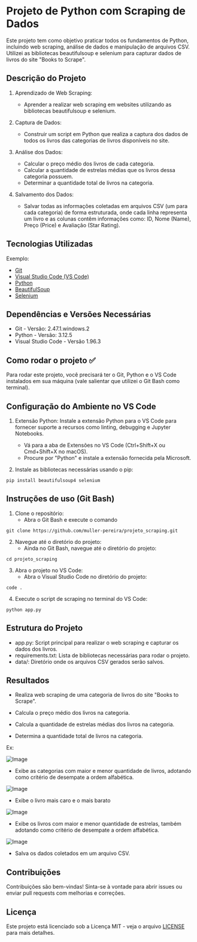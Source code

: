 # Projeto de Python com Scraping de Dados

Este projeto tem como objetivo praticar todos os fundamentos de Python, incluindo web scraping, análise de dados e manipulação de arquivos CSV. Utilizei as bibliotecas beautifulsoup e selenium para capturar dados de livros do site "Books to Scrape".

## Descrição do Projeto

1. Aprendizado de Web Scraping:
    * Aprender a realizar web scraping em websites utilizando as bibliotecas beautifulsoup e selenium.

2. Captura de Dados:
    * Construir um script em Python que realiza a captura dos dados de todos os livros das categorias de livros disponíveis no site.

3. Análise dos Dados:
    * Calcular o preço médio dos livros de cada categoria.
    * Calcular a quantidade de estrelas médias que os livros dessa categoria possuem.
    * Determinar a quantidade total de livros na categoria.

4. Salvamento dos Dados:
    * Salvar todas as informações coletadas em arquivos CSV (um para cada categoria) de forma estruturada, onde cada linha representa um livro e as colunas contêm informações como: ID, Nome (Name), Preço (Price) e Avaliação (Star Rating).

## Tecnologias Utilizadas

Exemplo:
* [Git](https://git-scm.com/downloads)
* [Visual Studio Code (VS Code)](https://code.visualstudio.com/)
* [Python](https://www.python.org/)
* [BeautifulSoup](https://www.crummy.com/software/BeautifulSoup/bs4/doc/)
* [Selenium](https://www.selenium.dev/pt-br/documentation/)

## Dependências e Versões Necessárias

* Git - Versão: 2.47.1.windows.2
* Python - Versão: 3.12.5
* Visual Studio Code - Versão 1.96.3

## Como rodar o projeto ✅

Para rodar este projeto, você precisará ter o Git, Python e o VS Code instalados em sua máquina (vale salientar que utilizei o Git Bash como terminal).

## Configuração do Ambiente no VS Code

1. Extensão Python: Instale a extensão Python para o VS Code para fornecer suporte a recursos como linting, debugging e Jupyter Notebooks.
    * Vá para a aba de Extensões no VS Code (Ctrl+Shift+X ou Cmd+Shift+X no macOS).
    * Procure por "Python" e instale a extensão fornecida pela Microsoft.

2. Instale as bibliotecas necessárias usando o pip:

```
pip install beautifulsoup4 selenium
```

## Instruções de uso (Git Bash)
1. Clone o repositório:
    * Abra o Git Bash e execute o comando
```
git clone https://github.com/muller-pereira/projeto_scraping.git
```
2. Navegue até o diretório do projeto:
    * Ainda no Git Bash, navegue até o diretório do projeto:
```
cd projeto_scraping
```
3. Abra o projeto no VS Code:
    * Abra o Visual Studio Code no diretório do projeto:
```
code .
```
4. Execute o script de scraping no terminal do VS Code:
```
python app.py
```

## Estrutura do Projeto
* app.py: Script principal para realizar o web scraping e capturar os dados dos livros.
* requirements.txt: Lista de bibliotecas necessárias para rodar o projeto.
* data/: Diretório onde os arquivos CSV gerados serão salvos.

## Resultados

* Realiza web scraping de uma categoria de livros do site "Books to Scrape".

* Calcula o preço médio dos livros na categoria.

* Calcula a quantidade de estrelas médias dos livros na categoria.

* Determina a quantidade total de livros na categoria.

Ex:

![Image](https://github.com/user-attachments/assets/7267e8c1-069b-405a-9a7c-f83fd5f176da)

* Exibe as categorias com maior e menor quantidade de livros, adotando como critério de desempate a ordem alfabética.

![Image](https://github.com/user-attachments/assets/64f7aa03-02fa-4ba6-8e6b-2fd33e64a451)

* Exibe o livro mais caro e o mais barato

![Image](https://github.com/user-attachments/assets/fe430739-3efc-417f-b809-a3a5b711781a)

* Exibe os livros com maior e menor quantidade de estrelas, também adotando como critério de desempate a ordem affabética.

![Image](https://github.com/user-attachments/assets/70673dcd-d816-4b40-857c-e6f033cdc337)

* Salva os dados coletados em um arquivo CSV.

## Contribuições

Contribuições são bem-vindas! Sinta-se à vontade para abrir issues ou enviar pull requests com melhorias e correções.

## Licença

Este projeto está licenciado sob a Licença MIT - veja o arquivo [LICENSE](https://github.com/muller-pereira/projeto_scraping/blob/main/LICENSE) para mais detalhes.

